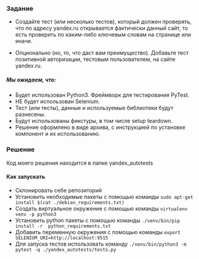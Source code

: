 ### Задание

* Cоздайте тест (или несколько тестов), который должен проверять, что по адресу yandex.ru открывается фактически данный сайт, то есть проверить по каким-либо ключевым словам на странице или иначе.
 
 * Опционально (но, то, что даст вам преимущество). Добавьте тест позитивной авторизации, тестовым пользователем, на сайте yandex.ru.
 
##### Мы ожидаем, что:
 * Будет использован Python3. Фреймворк для тестирования PyTest.
 * НЕ будет использован Selenium.
 * Тест (или тесты), данные и используемые библиотеки будут разнесены.
 * Будут использованы фикстуры, в том числе setup teardown.
 * Решение оформлено в виде архива, с инструкцией по установке компонент и их использованию.
 
### Решение

Код моего решения находится в папке yandex_autotests

#### Как запускать
* Склонировать себе репозиторий
* Установить необходимые пакеты с помощью команды ```sudo apt-get install $(cat ./debian_requirements.txt)```
* Создать виртуальное окружение с помощью команды  ```virtualenv venv -p python3```
* Установить python пакеты с помощью команды ```./venv/bin/pip install -r  python_requirements.txt```
* Добавить переменную окружения с помощью команды ```export SELENIUM_URI=http://localhost:9515```
* Для запуска тестов использовать команду ```./venv/bin/python3 -m pytest -q ./yandex_autotests/tests.py```